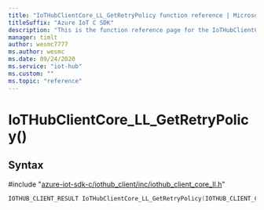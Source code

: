 ```yaml
---                             
title: "IoTHubClientCore_LL_GetRetryPolicy function reference | Microsoft Docs" 
titleSuffix: "Azure IoT C SDK"            
description: "This is the function reference page for the IoTHubClientCore_LL_GetRetryPolicy() function in the Azure IoT C SDK. This SDK is used with Azure IoT Hub and Azure IoT Hub Device Provisioning Service"            
manager: timlt                 
author: wesmc7777              
ms.author: wesmc               
ms.date: 09/24/2020                    
ms.service: "iot-hub"             
ms.custom: ""                
ms.topic: "reference"        
---                            
```


# IoTHubClientCore_LL_GetRetryPolicy()

## Syntax

\#include "[azure-iot-sdk-c/iothub_client/inc/iothub_client_core_ll.h](../iothub-client-core-ll-h.md)"  
```C
IOTHUB_CLIENT_RESULT IoTHubClientCore_LL_GetRetryPolicy(IOTHUB_CLIENT_CORE_LL_HANDLE  MU_C2);
```

